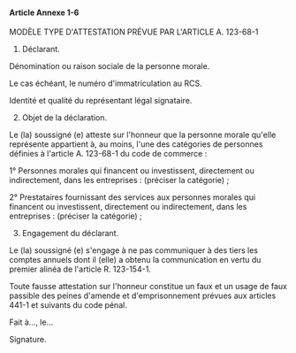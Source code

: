 #### Article Annexe 1-6

MODÈLE TYPE D'ATTESTATION PRÉVUE PAR L'ARTICLE A. 123-68-1

1. Déclarant.

Dénomination ou raison sociale de la personne morale.

Le cas échéant, le numéro d'immatriculation au RCS.

Identité et qualité du représentant légal signataire.

2. Objet de la déclaration.

Le (la) soussigné (e) atteste sur l'honneur que la personne morale qu'elle représente appartient à, au moins, l'une des catégories de personnes définies à l'article A. 123-68-1 du code de commerce :

1° Personnes morales qui financent ou investissent, directement ou indirectement, dans les entreprises : (préciser la catégorie) ;

2° Prestataires fournissant des services aux personnes morales qui financent ou investissent, directement ou indirectement, dans les entreprises : (préciser la catégorie) ;

3. Engagement du déclarant.

Le (la) soussigné (e) s'engage à ne pas communiquer à des tiers les comptes annuels dont il (elle) a obtenu la communication en vertu du premier alinéa de l'article R. 123-154-1.

Toute fausse attestation sur l'honneur constitue un faux et un usage de faux passible des peines d'amende et d'emprisonnement prévues aux articles 441-1 et suivants du code pénal.

Fait à..., le...

Signature.

